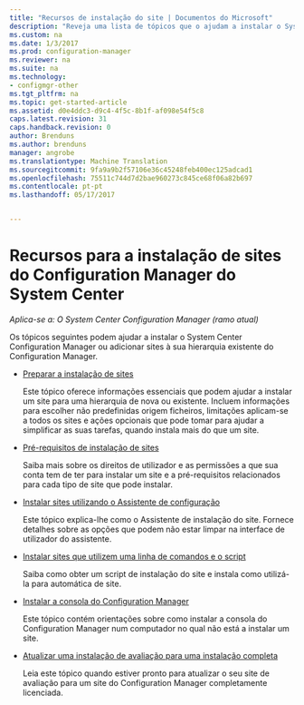 ```yaml
---
title: "Recursos de instalação do site | Documentos do Microsoft"
description: "Reveja uma lista de tópicos que o ajudam a instalar o System Center Configuration Manager ou adicionar sites à sua hierarquia."
ms.custom: na
ms.date: 1/3/2017
ms.prod: configuration-manager
ms.reviewer: na
ms.suite: na
ms.technology:
- configmgr-other
ms.tgt_pltfrm: na
ms.topic: get-started-article
ms.assetid: d0e4ddc3-d9c4-4f5c-8b1f-af098e54f5c8
caps.latest.revision: 31
caps.handback.revision: 0
author: Brenduns
ms.author: brenduns
manager: angrobe
ms.translationtype: Machine Translation
ms.sourcegitcommit: 9fa9a9b2f57106e36c45248feb400ec125adcad1
ms.openlocfilehash: 75511c744d7d2bae960273c845ce68f06a82b697
ms.contentlocale: pt-pt
ms.lasthandoff: 05/17/2017


---
```

# <a name="resources-for-installing-system-center-configuration-manager-sites"></a>Recursos para a instalação de sites do Configuration Manager do System Center

*Aplica-se a: O System Center Configuration Manager (ramo atual)*

Os tópicos seguintes podem ajudar a instalar o System Center Configuration Manager ou adicionar sites à sua hierarquia existente do Configuration Manager.

- [Preparar a instalação de sites](prepare-to-install-sites.md)

  Este tópico oferece informações essenciais que podem ajudar a instalar um site para uma hierarquia de nova ou existente. Incluem informações para escolher não predefinidas origem ficheiros, limitações aplicam-se a todos os sites e ações opcionais que pode tomar para ajudar a simplificar as suas tarefas, quando instala mais do que um site.

- [Pré-requisitos de instalação de sites](prerequisites-for-installing-sites.md)

  Saiba mais sobre os direitos de utilizador e as permissões a que sua conta tem de ter para instalar um site e a pré-requisitos relacionados para cada tipo de site que pode instalar.

- [Instalar sites utilizando o Assistente de configuração](use-the-setup-wizard-to-install-sites.md)

  Este tópico explica-lhe como o Assistente de instalação do site. Fornece detalhes sobre as opções que podem não estar limpar na interface de utilizador do assistente.  

- [Instalar sites que utilizem uma linha de comandos e o script](use-a-command-line-to-install-sites.md)

  Saiba como obter um script de instalação do site e instala como utilizá-la para automática de site.

- [Instalar a consola do Configuration Manager](install-consoles.md)

  Este tópico contém orientações sobre como instalar a consola do Configuration Manager num computador no qual não está a instalar um site.

- [Atualizar uma instalação de avaliação para uma instalação completa](upgrade-an-evaluation-install-to-a-full-install.md)

  Leia este tópico quando estiver pronto para atualizar o seu site de avaliação para um site do Configuration Manager completamente licenciada.

